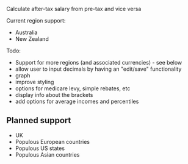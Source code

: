 Calculate after-tax salary from pre-tax and vice versa

Current region support:
* Australia
* New Zealand

Todo:
* Support for more regions (and associated currencies) - see below
* allow user to input decimals by having an "edit/save" functionality
* graph
* improve styling
* options for medicare levy, simple rebates, etc
* display info about the brackets
* add options for average incomes and percentiles

## Planned support

* UK
* Populous European countries
* Populous US states
* Populous Asian countries